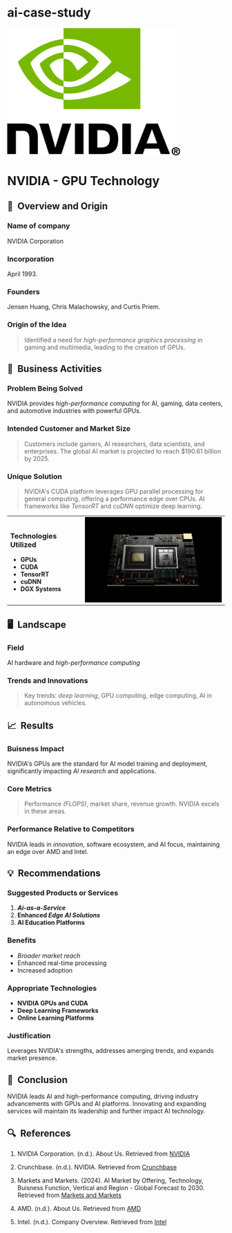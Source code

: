 # ai-case-study

<img src= NVIDIA_logo.png width="400">


# NVIDIA - GPU Technology



## 📍 &nbsp;Overview and Origin

### Name of company
NVIDIA Corporation 

### Incorporation
April 1993.

### Founders
Jensen Huang, Chris Malachowsky, and Curtis Priem.

### Origin of the Idea
> Identified a need for *high-performance graphics processing* in gaming and multimedia, leading to the creation of GPUs.



## 💼 &nbsp;Business Activities

### Problem Being Solved
NVIDIA provides *high-performance computing* for AI, gaming, data centers, and automotive industries with powerful GPUs.

### Intended Customer and Market Size
> Customers include gamers, AI researchers, data scientists, and enterprises. The global AI market is projected to reach $190.61 billion by 2025.

### Unique Solution
> NVIDIA's CUDA platform leverages GPU parallel processing for general computing, offering a performance edge over CPUs. AI frameworks like *TensorRT* and *cuDNN* optimize deep learning.

<table>
  <tr>
    <td>
      <h3>Technologies Utilized</h3>
      <ul>
        <li><strong>GPUs</strong></li>
        <li><strong>CUDA</strong></li>
        <li><strong>TensorRT</strong></li>
        <li><strong>cuDNN</strong></li>
        <li><strong>DGX Systems</strong></li>
      </ul>
    </td>
    <td style="text-align: right; vertical-align: top;">
      <img src=NVIDIA_chip.jpeg alt="chip" style="width: 400px;">
    </td>
  </tr>
</table>



## 🖥️ &nbsp;Landscape

### Field
AI hardware and *high-performance computing*

### Trends and Innovations
> Key trends: *deep learning*, GPU computing, edge computing, AI in autonomous vehicles.



## 📈 &nbsp;Results

### Buisness Impact
NVIDIA's GPUs are the standard for AI model training and deployment, significantly impacting *AI research* and applications.

### Core Metrics
> Performance *(FLOPS)*, market share, revenue growth. NVIDIA excels in these areas.

### Performance Relative to Competitors
NVIDIA leads in *innovation*, software ecosystem, and AI focus, maintaining an edge over AMD and Intel.



## 💡 &nbsp;Recommendations

### Suggested Products or Services
1. ***Ai-as-a-Service***
2. **Enhanced *Edge AI Solutions***
3. **AI Education Platforms**

### Benefits
* *Broader market reach*
* Enhanced real-time processing
* Increased adoption

### Appropriate Technologies
* **NVIDIA GPUs and CUDA**
* **Deep Learning Frameworks**
* **Online Learning Platforms**

### Justification
Leverages NVIDIA's strengths, addresses amerging trends, and expands market presence.



## 📑 &nbsp;Conclusion
NVIDIA leads AI and high-performance computing, driving industry advancements with GPUs and AI platforms. Innovating and expanding services will maintain its leadership and further impact AI technology.



## 🔍 &nbsp;References
1. NVIDIA Corporation. (n.d.). About Us. Retrieved from [NVIDIA](https://www.nvidia.com/en-us/about-nvidia/#About%20Us)
2. Crunchbase. (n.d.). NVIDIA. Retrieved from [Crunchbase](https://www.crunchbase.com/organization/nvidia)
3. Markets and Markets. (2024). AI Market by Offering, Technology, Buisness Function, Vertical and Region - Global Forecast to 2030. Retrieved from [Markets and Markets](https://www.marketsandmarkets.com/Market-Reports/artificial-intelligence-market-74851580.html)
4. AMD. (n.d.). About Us. Retrieved from [AMD](https://www.amd.com/en/corporate.html)
5. Intel. (n.d.). Company Overview. Retrieved from [Intel](https://www.intel.com/content/www/us/en/company-overview/company-overview.html)

    </div>
</div>
